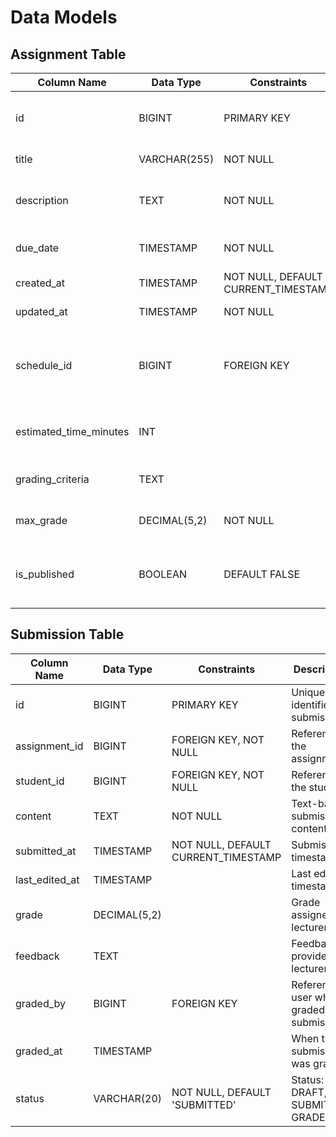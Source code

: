 # Data Models

## Assignment Table
| Column Name | Data Type | Constraints | Description |
|-------------|-----------|------------|-------------|
| id | BIGINT | PRIMARY KEY | Unique identifier for assignment |
| title | VARCHAR(255) | NOT NULL | Title of the assignment |
| description | TEXT | NOT NULL | Detailed description of the assignment |
| due_date | TIMESTAMP | NOT NULL | Deadline for submission |
| created_at | TIMESTAMP | NOT NULL, DEFAULT CURRENT_TIMESTAMP | Creation timestamp |
| updated_at | TIMESTAMP | NOT NULL | Last update timestamp |
| schedule_id | BIGINT | FOREIGN KEY | Reference to the schedule this assignment belongs to |
| estimated_time_minutes | INT | | Estimated completion time in minutes |
| grading_criteria | TEXT | | Criteria used for grading |
| max_grade | DECIMAL(5,2) | NOT NULL | Maximum possible grade |
| is_published | BOOLEAN | DEFAULT FALSE | Whether the assignment is visible to students |

## Submission Table
| Column Name | Data Type | Constraints | Description |
|-------------|-----------|------------|-------------|
| id | BIGINT | PRIMARY KEY | Unique identifier for submission |
| assignment_id | BIGINT | FOREIGN KEY, NOT NULL | Reference to the assignment |
| student_id | BIGINT | FOREIGN KEY, NOT NULL | Reference to the student |
| content | TEXT | NOT NULL | Text-based submission content |
| submitted_at | TIMESTAMP | NOT NULL, DEFAULT CURRENT_TIMESTAMP | Submission timestamp |
| last_edited_at | TIMESTAMP | | Last edit timestamp |
| grade | DECIMAL(5,2) | | Grade assigned by lecturer/TA |
| feedback | TEXT | | Feedback provided by lecturer/TA |
| graded_by | BIGINT | FOREIGN KEY | Reference to user who graded the submission |
| graded_at | TIMESTAMP | | When the submission was graded |
| status | VARCHAR(20) | NOT NULL, DEFAULT 'SUBMITTED' | Status: DRAFT, SUBMITTED, GRADED |